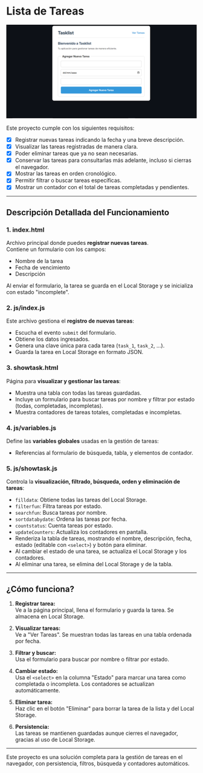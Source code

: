 # Lista de Tareas

![Task List](./TaskList.png)

Este proyecto cumple con los siguientes requisitos:

- [x] Registrar nuevas tareas indicando la fecha y una breve descripción.
- [x] Visualizar las tareas registradas de manera clara.
- [x] Poder eliminar tareas que ya no sean necesarias.
- [x] Conservar las tareas para consultarlas más adelante, incluso si cierras el navegador.
- [x] Mostrar las tareas en orden cronológico.
- [x] Permitir filtrar o buscar tareas específicas.
- [x] Mostrar un contador con el total de tareas completadas y pendientes.

---

## Descripción Detallada del Funcionamiento

### 1. **index.html**
Archivo principal donde puedes **registrar nuevas tareas**.  
Contiene un formulario con los campos:
- Nombre de la tarea
- Fecha de vencimiento
- Descripción

Al enviar el formulario, la tarea se guarda en el Local Storage y se inicializa con estado "incomplete".

### 2. **js/index.js**
Este archivo gestiona el **registro de nuevas tareas**:
- Escucha el evento `submit` del formulario.
- Obtiene los datos ingresados.
- Genera una clave única para cada tarea (`task_1`, `task_2`, ...).
- Guarda la tarea en Local Storage en formato JSON.

### 3. **showtask.html**
Página para **visualizar y gestionar las tareas**:
- Muestra una tabla con todas las tareas guardadas.
- Incluye un formulario para buscar tareas por nombre y filtrar por estado (todas, completadas, incompletas).
- Muestra contadores de tareas totales, completadas e incompletas.

### 4. **js/variables.js**
Define las **variables globales** usadas en la gestión de tareas:
- Referencias al formulario de búsqueda, tabla, y elementos de contador.

### 5. **js/showtask.js**
Controla la **visualización, filtrado, búsqueda, orden y eliminación de tareas**:
- `filldata`: Obtiene todas las tareas del Local Storage.
- `filterfun`: Filtra tareas por estado.
- `searchfun`: Busca tareas por nombre.
- `sortdatabydate`: Ordena las tareas por fecha.
- `countstatus`: Cuenta tareas por estado.
- `updateCounters`: Actualiza los contadores en pantalla.
- Renderiza la tabla de tareas, mostrando el nombre, descripción, fecha, estado (editable con `<select>`) y botón para eliminar.
- Al cambiar el estado de una tarea, se actualiza el Local Storage y los contadores.
- Al eliminar una tarea, se elimina del Local Storage y de la tabla.

---

## ¿Cómo funciona?

1. **Registrar tarea:**  
   Ve a la página principal, llena el formulario y guarda la tarea. Se almacena en Local Storage.

2. **Visualizar tareas:**  
   Ve a "Ver Tareas". Se muestran todas las tareas en una tabla ordenada por fecha.

3. **Filtrar y buscar:**  
   Usa el formulario para buscar por nombre o filtrar por estado.

4. **Cambiar estado:**  
   Usa el `<select>` en la columna "Estado" para marcar una tarea como completada o incompleta. Los contadores se actualizan automáticamente.

5. **Eliminar tarea:**  
   Haz clic en el botón "Eliminar" para borrar la tarea de la lista y del Local Storage.

6. **Persistencia:**  
   Las tareas se mantienen guardadas aunque cierres el navegador, gracias al uso de Local Storage.

---

Este proyecto es una solución completa para la gestión de tareas en el navegador, con persistencia, filtros, búsqueda y contadores automáticos.